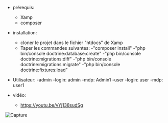 - prérequis:
    - Xamp
    - composer

- installation:
    - cloner le projet dans le fichier "htdocs" de Xamp
    - Taper les commandes suivantes:
        -"composer install"
        -"php bin/console doctrine:database:create"
        -"php bin/console doctrine:migrations:diff"
        -"php bin/console doctrine:migrations:migrate"
        -"php bin/console doctrine:fixtures:load"

- Utilisateur:
    -admin
        -login: admin
        -mdp: Admin1
    -user
        -login: user
        -mdp: user1

- vidéo:
    - https://youtu.be/vYj138sudSg


![Capture](https://github.com/Raider472/projetSymfonyFinal/assets/60116030/9da812a0-063b-4cc8-ade9-8c4c9fe54b34)
